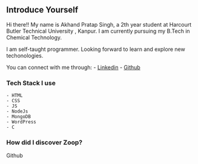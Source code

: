 ## Introduce Yourself

Hi there!! 
My name is Akhand Pratap Singh, a 2th year student at Harcourt Butler Technical University , Kanpur. I am currently pursuing my B.Tech in Chemical Technology. 

I am self-taught programmer. 
Looking forward to learn and explore new techonologies. 

You can connect with me through:
    - <a href="https://www.linkedin.com/in/akhand-pratap-singh-647661233">Linkedin</a>
    - <a href="https://github.com/Chickisnak">Github</a>

### Tech Stack I use
    - HTML
    - CSS
    - JS
    - NodeJs
    - MongoDB
    - WordPress
    - C
      
### How did I discover Zoop?

Github

